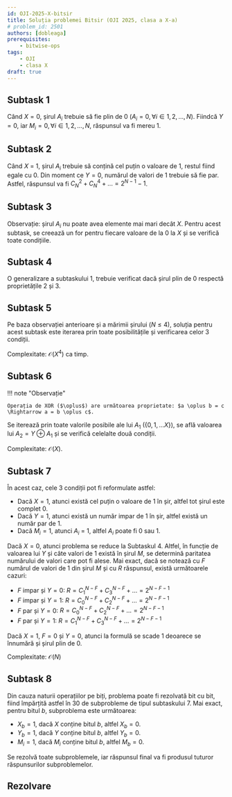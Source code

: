 ```yaml
---
id: OJI-2025-X-bitsir
title: Soluția problemei Bitsir (OJI 2025, clasa a X-a)
# problem_id: 2501
authors: [dobleaga]
prerequisites:
    - bitwise-ops
tags:
    - OJI
    - clasa X
draft: true
---
```


## Subtask 1

Când $X = 0$, șirul $A_i$ trebuie să fie plin de 0 ($A_i = 0,\,\forall i \in {1,
2, \dots , N }$). Fiindcă $Y = 0$, iar $M_i = 0,\,\forall i \in {1, 2, \dots ,
N}$, răspunsul va fi mereu 1.

## Subtask 2

Când 𝑋 = 1, șirul $A_i$ trebuie să conțină cel puțin o valoare de 1, restul
fiind egale cu 0. Din moment ce $Y = 0$, numărul de valori de 1 trebuie să fie
par. Astfel, răspunsul va fi $C_N^2 + C_N^4 + ... = 2^{N-1} - 1$.

## Subtask 3

Observație: șirul $A_i$ nu poate avea elemente mai mari decât $X$. Pentru acest
subtask, se creează un for pentru fiecare valoare de la 0 la $X$ și se verifică
toate condițiile.

## Subtask 4

O generalizare a subtaskului 1, trebuie verificat dacă șirul plin de 0 respectă
proprietățile 2 și 3.

## Subtask 5

Pe baza observației anterioare și a mărimii șirului ($N \leq 4$), soluția pentru
acest subtask este iterarea prin toate posibilitățile și verificarea celor 3
condiții.

Complexitate: $\mathcal{O}(X^4)$ ca timp.

## Subtask 6

!!! note "Observație"

    Operația de XOR ($\oplus$) are următoarea proprietate: $a \oplus b = c
    \Rightarrow a = b \oplus c$.

Se iterează prin toate valorile posibile ale lui $A_1$ ($\{0, 1, \dots X\}$), se
află valoarea lui $A_2 = Y \oplus A_1$ și se verifică celelalte două condiții.

Complexitate: $\mathcal{O}(X)$.

## Subtask 7

În acest caz, cele 3 condiții pot fi reformulate astfel:

- Dacă $X = 1$, atunci există cel puțin o valoare de 1 în șir, altfel tot șirul
  este complet 0.
- Dacă $Y = 1$, atunci există un număr impar de 1 în șir, altfel există un număr
  par de 1.
- Dacă $M_i = 1$, atunci $A_i$ = 1, altfel $A_i$ poate fi 0 sau 1.

Dacă $X = 0$, atunci problema se reduce la Subtaskul 4. Altfel, în funcție de
valoarea lui $Y$ și câte valori de 1 există în șirul $M$, se determină paritatea
numărului de valori care pot fi alese. Mai exact, dacă se notează cu $F$ numărul
de valori de 1 din șirul $M$ și cu $R$ răspunsul, există următoarele cazuri:

- $F$ impar și $Y = 0$: $R = C_1^{N-F} + C_3^{N-F} + \dots = 2^{N - F - 1}$
- $F$ impar și $Y = 1$: $R = C_0^{N-F} + C_2^{N-F} + \dots = 2^{N - F - 1}$
- $F$ par și $Y = 0$: $R = C_0^{N-F} + C_2^{N-F} + \dots = 2^{N - F - 1}$
- $F$ par și $Y = 1$: $R = C_1^{N-F} + C_3^{N-F} + \dots = 2^{N - F - 1}$

Dacă $X = 1$, $F = 0$ și $Y = 0$, atunci la formulă se scade 1 deoarece se
înnumără și șirul plin de 0.

Complexitate: $\mathcal{O}(N)$

## Subtask 8

Din cauza naturii operațiilor pe biți, problema poate fi rezolvată bit cu bit,
fiind împărțită astfel în 30 de subprobleme de tipul subtaskului 7. Mai exact,
pentru bitul $b$, subproblema este următoarea:

- $X_b = 1$, dacă $X$ conține bitul $b$, altfel $X_b = 0$.
- $Y_b = 1$, dacă $Y$ conține bitul $b$, altfel $Y_b = 0$.
- $M_i = 1$, dacă $M_i$ conține bitul $b$, altfel $M_b = 0$.

Se rezolvă toate subproblemele, iar răspunsul final va fi produsul tuturor
răspunsurilor subproblemelor.

## Rezolvare

```cpp

```
